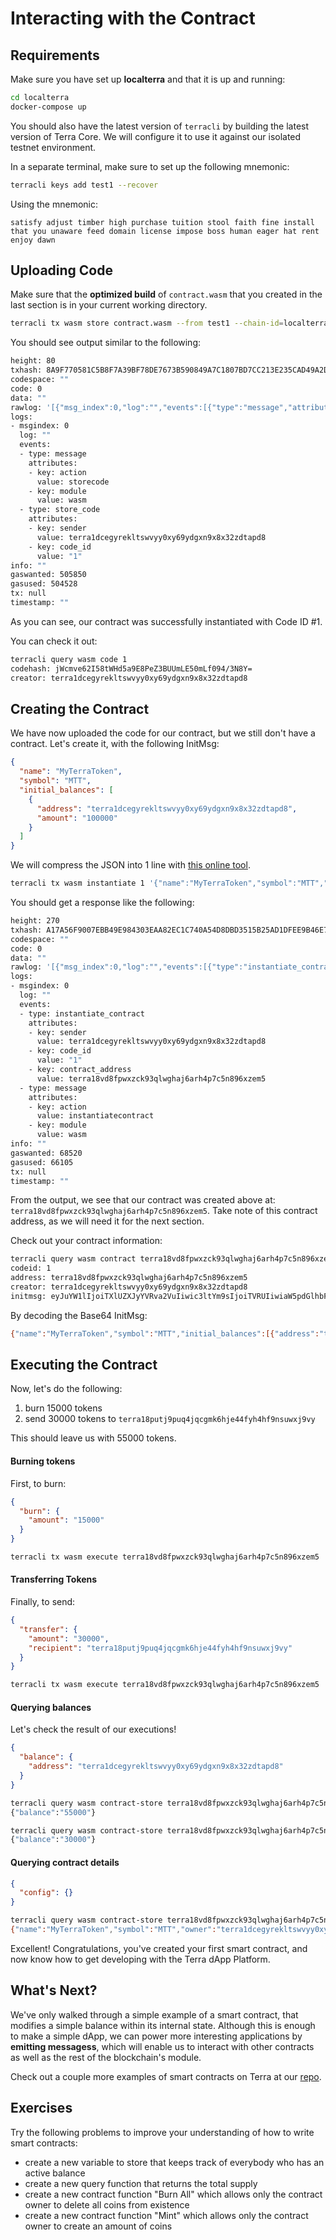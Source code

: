 # Interacting with the Contract

## Requirements

Make sure you have set up **localterra** and that it is up and running:

```sh
cd localterra
docker-compose up
```

You should also have the latest version of `terracli` by building the latest version of Terra Core. We will configure it to use it against our isolated testnet environment.

In a separate terminal, make sure to set up the following mnemonic:

```sh
terracli keys add test1 --recover
```

Using the mnemonic:

```
satisfy adjust timber high purchase tuition stool faith fine install that you unaware feed domain license impose boss human eager hat rent enjoy dawn
```

## Uploading Code

Make sure that the **optimized build** of `contract.wasm` that you created in the last section is in your current working directory.

```sh
terracli tx wasm store contract.wasm --from test1 --chain-id=localterra --gas=auto --broadcast-mode=block
```

You should see output similar to the following:

```sh
height: 80
txhash: 8A9F770581C5B8F7A39BF78DE7673B590849A7C1807BD7CC213E235CAD49A2D4
codespace: ""
code: 0
data: ""
rawlog: '[{"msg_index":0,"log":"","events":[{"type":"message","attributes":[{"key":"action","value":"storecode"},{"key":"module","value":"wasm"}]},{"type":"store_code","attributes":[{"key":"sender","value":"terra1dcegyrekltswvyy0xy69ydgxn9x8x32zdtapd8"},{"key":"code_id","value":"1"}]}]}]'
logs:
- msgindex: 0
  log: ""
  events:
  - type: message
    attributes:
    - key: action
      value: storecode
    - key: module
      value: wasm
  - type: store_code
    attributes:
    - key: sender
      value: terra1dcegyrekltswvyy0xy69ydgxn9x8x32zdtapd8
    - key: code_id
      value: "1"
info: ""
gaswanted: 505850
gasused: 504528
tx: null
timestamp: ""
```

As you can see, our contract was successfully instantiated with Code ID #1.

You can check it out:

```sh
terracli query wasm code 1
codehash: jWcmve62I58tWHd5a9E8PeZ3BUUmLE50mLf094/3N8Y=
creator: terra1dcegyrekltswvyy0xy69ydgxn9x8x32zdtapd8
```

## Creating the Contract

We have now uploaded the code for our contract, but we still don't have a contract. Let's create it, with the following InitMsg:

```json
{
  "name": "MyTerraToken",
  "symbol": "MTT",
  "initial_balances": [
    {
      "address": "terra1dcegyrekltswvyy0xy69ydgxn9x8x32zdtapd8",
      "amount": "100000"
    }
  ]
}
```

We will compress the JSON into 1 line with [this online tool](https://codebeautify.org/jsonminifier).

```sh
terracli tx wasm instantiate 1 '{"name":"MyTerraToken","symbol":"MTT","initial_balances":[{"address":"terra1dcegyrekltswvyy0xy69ydgxn9x8x32zdtapd8","amount":"100000"}]}' --from test1 --chain-id=localterra --gas=auto --broadcast-mode=block
```

You should get a response like the following:

```sh
height: 270
txhash: A17A56F9007EBB49E984303EAA82EC1C740A54D8DBD3515B25AD1DFEE9B46E7A
codespace: ""
code: 0
data: ""
rawlog: '[{"msg_index":0,"log":"","events":[{"type":"instantiate_contract","attributes":[{"key":"sender","value":"terra1dcegyrekltswvyy0xy69ydgxn9x8x32zdtapd8"},{"key":"code_id","value":"1"},{"key":"contract_address","value":"terra18vd8fpwxzck93qlwghaj6arh4p7c5n896xzem5"}]},{"type":"message","attributes":[{"key":"action","value":"instantiatecontract"},{"key":"module","value":"wasm"}]}]}]'
logs:
- msgindex: 0
  log: ""
  events:
  - type: instantiate_contract
    attributes:
    - key: sender
      value: terra1dcegyrekltswvyy0xy69ydgxn9x8x32zdtapd8
    - key: code_id
      value: "1"
    - key: contract_address
      value: terra18vd8fpwxzck93qlwghaj6arh4p7c5n896xzem5
  - type: message
    attributes:
    - key: action
      value: instantiatecontract
    - key: module
      value: wasm
info: ""
gaswanted: 68520
gasused: 66105
tx: null
timestamp: ""
```

From the output, we see that our contract was created above at: `terra18vd8fpwxzck93qlwghaj6arh4p7c5n896xzem5`. Take note of this contract address, as we will need it for the next section.

Check out your contract information:

```sh
terracli query wasm contract terra18vd8fpwxzck93qlwghaj6arh4p7c5n896xzem5
codeid: 1
address: terra18vd8fpwxzck93qlwghaj6arh4p7c5n896xzem5
creator: terra1dcegyrekltswvyy0xy69ydgxn9x8x32zdtapd8
initmsg: eyJuYW1lIjoiTXlUZXJyYVRva2VuIiwic3ltYm9sIjoiTVRUIiwiaW5pdGlhbF9iYWxhbmNlcyI6W3siYWRkcmVzcyI6InRlcnJhMWRjZWd5cmVrbHRzd3Z5eTB4eTY5eWRneG45eDh4MzJ6ZHRhcGQ4IiwiYW1vdW50IjoiMTAwMDAwIn1dfQ==
```

By decoding the Base64 InitMsg:

```sh
{"name":"MyTerraToken","symbol":"MTT","initial_balances":[{"address":"terra1dcegyrekltswvyy0xy69ydgxn9x8x32zdtapd8","amount":"100000"}]}
```

## Executing the Contract

Now, let's do the following:

1. burn 15000 tokens
2. send 30000 tokens to `terra18putj9puq4jqcgmk6hje44fyh4hf9nsuwxj9vy`

This should leave us with 55000 tokens.

#### Burning tokens

First, to burn:

```json
{
  "burn": {
    "amount": "15000"
  }
}
```

```sh
terracli tx wasm execute terra18vd8fpwxzck93qlwghaj6arh4p7c5n896xzem5 '{"burn":{"amount":"15000"}}' --from test1 --chain-id=localterra --gas=auto --broadcast-mode=block
```

#### Transferring Tokens

Finally, to send:

```json
{
  "transfer": {
    "amount": "30000",
    "recipient": "terra18putj9puq4jqcgmk6hje44fyh4hf9nsuwxj9vy"
  }
}
```

```sh
terracli tx wasm execute terra18vd8fpwxzck93qlwghaj6arh4p7c5n896xzem5 '{"transfer":{"amount":"30000","recipient":"terra18putj9puq4jqcgmk6hje44fyh4hf9nsuwxj9vy"}}' --from test1 --chain-id=localterra --gas=auto --broadcast-mode=block
```

#### Querying balances

Let's check the result of our executions!

```json
{
  "balance": {
    "address": "terra1dcegyrekltswvyy0xy69ydgxn9x8x32zdtapd8"
  }
}
```

```sh
terracli query wasm contract-store terra18vd8fpwxzck93qlwghaj6arh4p7c5n896xzem5 '{"balance":{"address":"terra1dcegyrekltswvyy0xy69ydgxn9x8x32zdtapd8"}}'
{"balance":"55000"}
```

```sh
terracli query wasm contract-store terra18vd8fpwxzck93qlwghaj6arh4p7c5n896xzem5 '{"balance":{"address":"terra18putj9puq4jqcgmk6hje44fyh4hf9nsuwxj9vy"}}'
{"balance":"30000"}
```

#### Querying contract details

```json
{
  "config": {}
}
```

```sh
terracli query wasm contract-store terra18vd8fpwxzck93qlwghaj6arh4p7c5n896xzem5 '{"config":{}}'
{"name":"MyTerraToken","symbol":"MTT","owner":"terra1dcegyrekltswvyy0xy69ydgxn9x8x32zdtapd8"}
```

Excellent! Congratulations, you've created your first smart contract, and now know how to get developing with the Terra dApp Platform.

## What's Next?

We've only walked through a simple example of a smart contract, that modifies a simple balance within its internal state. Although this is enough to make a simple dApp, we can power more interesting applications by **emitting messagess**, which will enable us to interact with other contracts as well as the rest of the blockchain's module.

Check out a couple more examples of smart contracts on Terra at our [repo](https://github.com/terra-project/cosmwasm-contracts).

## Exercises

Try the following problems to improve your understanding of how to write smart contracts:

- create a new variable to store that keeps track of everybody who has an active balance
- create a new query function that returns the total supply
- create a new contract function "Burn All" which allows only the contract owner to delete all coins from existence
- create a new contract function "Mint" which allows only the contract owner to create an amount of coins
